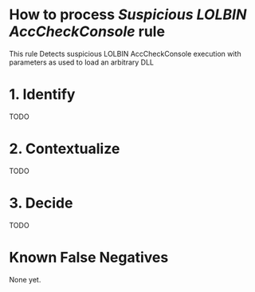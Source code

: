 # How to process *Suspicious LOLBIN AccCheckConsole* rule
This rule Detects suspicious LOLBIN AccCheckConsole execution with parameters as used to load an arbitrary DLL

# 1. Identify
TODO

# 2. Contextualize
TODO

# 3. Decide
TODO

# Known False Negatives
None yet.
